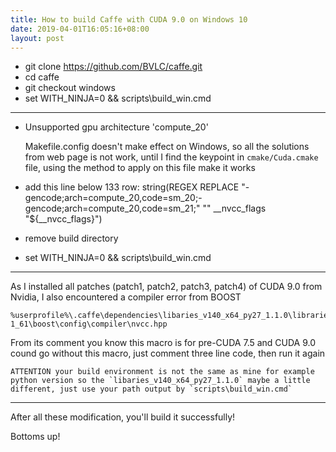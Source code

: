 ```yaml
---
title: How to build Caffe with CUDA 9.0 on Windows 10
date: 2019-04-01T16:05:16+08:00
layout: post
---
```


* git clone https://github.com/BVLC/caffe.git
* cd caffe
* git checkout windows
* set WITH_NINJA=0 && scripts\build_win.cmd

---

* Unsupported gpu architecture 'compute_20'

    Makefile.config doesn't make effect on Windows, so all the solutions from web page is not work, until I find the keypoint in `cmake/Cuda.cmake` file, using the method to apply on this file make it works

* add this line below 133 row: string(REGEX REPLACE "-gencode;arch=compute_20,code=sm_20;-gencode;arch=compute_20,code=sm_21;" "" __nvcc_flags "${__nvcc_flags}")
* remove build directory
* set WITH_NINJA=0 && scripts\build_win.cmd

---

As I installed all patches (patch1, patch2, patch3, patch4) of CUDA 9.0 from Nvidia, I also encountered a compiler error from BOOST

    %userprofile%\.caffe\dependencies\libaries_v140_x64_py27_1.1.0\libraries\include\boost-1_61\boost\config\compiler\nvcc.hpp

From its comment you know this macro is for pre-CUDA 7.5 and CUDA 9.0 cound go without this macro, just comment three line code, then run it again

    ATTENTION your build environment is not the same as mine for example python version so the `libaries_v140_x64_py27_1.1.0` maybe a little different, just use your path output by `scripts\build_win.cmd`

---

After all these modification, you'll build it successfully!

Bottoms up!
